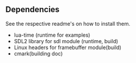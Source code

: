 ## Dependencies

See the respective readme's on how to install them.

 * lua-time (runtime for examples)
 * SDL2 library for sdl module (runtime, build)
 * Linux headers for framebuffer module(build)
 * cmark(building doc)
